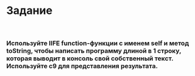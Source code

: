 <h1>Задание</h1><br>
<p><h3>Используйте IIFE function-функции с именем self и метод toString, чтобы написать программу длиной в 1 строку, 
которая выводит в консоль свой собственный текст. Используйте c9 для представления результата.<p></h3>
